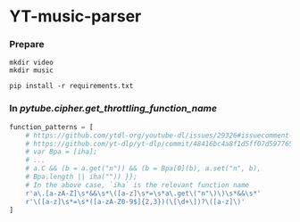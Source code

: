 # YT-music-parser

### Prepare
```shell
mkdir video
mkdir music

pip install -r requirements.txt
```

### In _pytube.cipher.get_throttling_function_name_
```python
function_patterns = [
    # https://github.com/ytdl-org/youtube-dl/issues/29326#issuecomment-865985377
    # https://github.com/yt-dlp/yt-dlp/commit/48416bc4a8f1d5ff07d5977659cb8ece7640dcd8
    # var Bpa = [iha];
    # ...
    # a.C && (b = a.get("n")) && (b = Bpa[0](b), a.set("n", b),
    # Bpa.length || iha("")) }};
    # In the above case, `iha` is the relevant function name
    r'a\.[a-zA-Z]\s*&&\s*\([a-z]\s*=\s*a\.get\("n"\)\)\s*&&\s*'
    r'\([a-z]\s*=\s*([a-zA-Z0-9$]{2,3})(\[\d+\])?\([a-z]\)'
]
```
